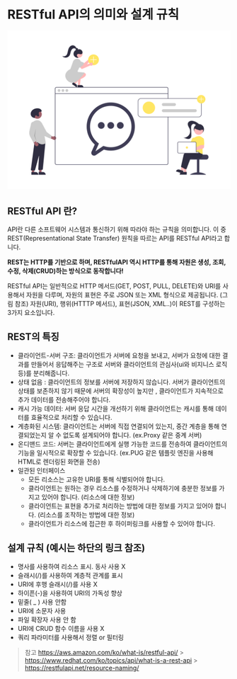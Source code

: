 # RESTful API의 의미와 설계 규칙

<div align=center>
    <img src="./assets/main.png" width="800"/>
</div>

## RESTful API 란?

API란 다른 소프트웨어 시스템과 통신하기 위해 따라야 하는 규칙을 의미합니다. 이 중 REST(Representational State Transfer) 원칙을 따르는 API를 RESTful API라고 합니다.

<strong> REST는 HTTP를 기반으로 하며, RESTfulAPI 역시 HTTP를 통해 자원은 생성, 조회, 수정, 삭제(CRUD)하는 방식으로 동작합니다! </strong>

RESTful API는 일반적으로 HTTP 메서드(GET, POST, PULL, DELETE)와 URI를 사용해서 자원을 다루며,
자원의 표현은 주로 JSON 또는 XML 형식으로 제공됩니다. (그림 참조)
자원(URI), 행위(HTTTP 메서드), 표현(JSON, XML..)이 REST를 구성하는 3가지 요소입니다.

## REST의 특징

- 클라이언트-서버 구조: 클라이언트가 서버에 요청을 보내고, 서버가 요청에 대한 결과를 만들어서 응답해주는 구조로 서버와 클라이언트의 관심사(ui와 비지니스 로직 등)를 분리해줍니다.
- 상태 없음 : 클라이언트의 정보를 서버에 저장하지 않습니다. 서버가 클라이언트의 상태를 보존하지 않기 때문에 서버의 확장성이 높지만 , 클라이언트가 지속적으로 추가 데이터를 전송해주어야 합니다.
- 캐시 가능 데이터: 서버 응답 시간을 개선하기 위해 클라이언트는 캐시를 통해 데이터를 효율적으로 처리할 수 있습니다.
- 계층화된 시스템: 클라이언트는 서버에 직접 연결되어 있는지, 중간 계층을 통해 연결되었는지 알 수 없도록 설계되어야 합니다. (ex.Proxy 같은 중계 서버)
- 온디맨드 코드: 서버는 클라이언트에게 실행 가능한 코드를 전송하여 클라이언트의 기능을 일시적으로 확장할 수 있습니다. (ex.PUG 같은 템플릿 엔진을 사용해 HTML로 렌더링된 화면을 전송)
- 일관된 인터페이스
  - 모든 리소스는 고유한 URI를 통해 식별되어야 합니다.
  - 클라이언트는 원하는 경우 리소스를 수정하거나 삭제하기에 충분한 정보를 가지고 있어야 합니다. (리소스에 대한 정보)
  - 클라이언트는 표현을 추가로 처리하는 방법에 대한 정보를 가지고 있어야 합니다. (리소스를 조작하는 방법에 대한 정보)
  - 클라이언트가 리소스에 접근한 후 하이퍼링크를 사용할 수 있어야 합니다.

## 설계 규칙 (예시는 하단의 링크 참조)

- 명사를 사용하여 리소스 표시. 동사 사용 X
- 슬래시(/)를 사용하여 계층적 관계를 표시
- URI에 후행 슬래시(/)를 사용 X
- 하이픈(-)을 사용하여 URI의 가독성 향상
- 밑줄( \_ ) 사용 안함
- URI에 소문자 사용
- 파일 확장자 사용 안 함
- URI에 CRUD 함수 이름을 사용 X
- 쿼리 파라미터를 사용해서 정렬 or 필터링

> 참고
> https://aws.amazon.com/ko/what-is/restful-api/ > https://www.redhat.com/ko/topics/api/what-is-a-rest-api > https://restfulapi.net/resource-naming/

